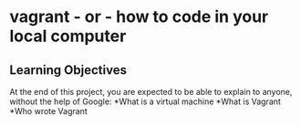 # vagrant - or - how to code in your local computer

## Learning Objectives 
At the end of this project, you are expected to be able to explain to anyone, without the help of Google:
*What is a virtual machine
*What is Vagrant
*Who wrote Vagrant
